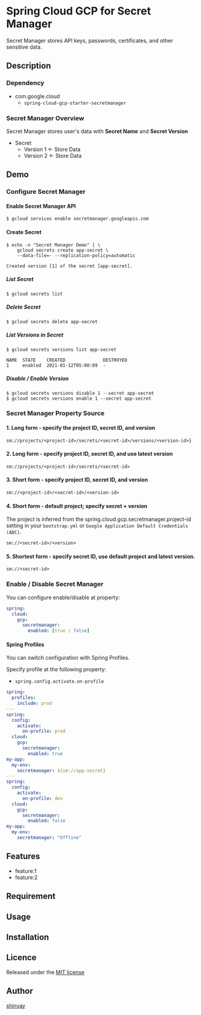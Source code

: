 # Spring Cloud GCP for Secret Manager

Secret Manager stores API keys, passwords, certificates, and other sensitive data.

## Description
### Dependency
- com.google.cloud
  - `spring-cloud-gcp-starter-secretmanager`

### Secret Manager Overview

Secret Manager stores user's data with **Secret Name** and **Secret Version**

- Secret
  - Version 1 <- Store Data
  - Version 2 <- Store Data

## Demo
### Configure Secret Manager
#### Enable Secret Manager API
```shell script
$ gcloud services enable secretmanager.googleapis.com
```

#### Create Secret
```shell script
$ echo -n "Secret Manager Demo" | \
    gcloud secrets create app-secret \
    --data-file=- --replication-policy=automatic

Created version [1] of the secret [app-secret].
```

##### List Secret
```shell script
$ gcloud secrets list
```

##### Delete Secret
```shell script
$ gcloud secrets delete app-secret
```

##### List Versions in Secret
```shell script
$ gcloud secrets versions list app-secret

NAME  STATE    CREATED              DESTROYED
1     enabled  2021-01-12T05:00:09  -
```

##### Disable / Enable Version
```shell script
$ gcloud secrets versions disable 1 --secret app-secret
$ gcloud secrets versions enable 1 --secret app-secret
```

### Secret Manager Property Source
#### 1. Long form - specify the project ID, secret ID, and version
```
sm://projects/<project-id>/secrets/<secret-id>/versions/<version-id>}
```

#### 2.  Long form - specify project ID, secret ID, and use latest version
```
sm://projects/<project-id>/secrets/<secret-id>
```

#### 3. Short form - specify project ID, secret ID, and version
```
sm://<project-id>/<secret-id>/<version-id>
```

#### 4. Short form - default project; specify secret + version
The project is inferred from the spring.cloud.gcp.secretmanager.project-id setting in your `bootstrap.yml` or `Google Application Default Credentials (ADC)`.
```
sm://<secret-id>/<version>
```

#### 5. Shortest form - specify secret ID, use default project and latest version.
```
sm://<secret-id>
```

### Enable / Disable Secret Manager
You can configure enable/disable at property:

```yaml
spring:
  cloud:
    gcp:
      secretmanager:
        enabled: [true / false]
```

#### Spring Profiles
You can switch configuration with Spring Profiles.

Specify profile at the following property:

- `spring.config.activate.on-profile`

```yaml
spring:
  profiles:
    include: prod
---
spring:
  config:
    activate:
      on-profile: prod
  cloud:
    gcp:
      secretmanager:
        enabled: true
my-app:
  my-env:
    secretmanager: ${sm://app-secret}
---
spring:
  config:
    activate:
      on-profile: dev
  cloud:
    gcp:
      secretmanager:
        enabled: false
my-app:
  my-env:
    secretmanager: "Offline"
``` 

## Features

- feature:1
- feature:2

## Requirement

## Usage

## Installation

## Licence

Released under the [MIT license](https://gist.githubusercontent.com/shinyay/56e54ee4c0e22db8211e05e70a63247e/raw/34c6fdd50d54aa8e23560c296424aeb61599aa71/LICENSE)

## Author

[shinyay](https://github.com/shinyay)
